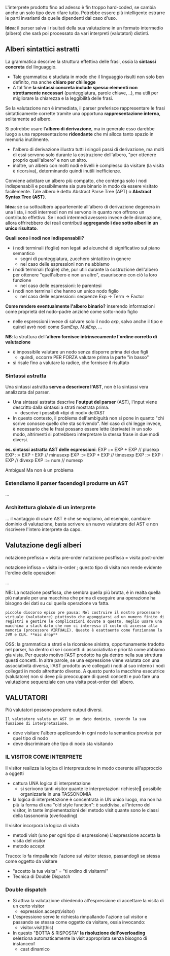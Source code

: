 L'interprete prodotto fino ad adesso è fin troppo hard-coded, se cambia anche un solo tipo devo rifare tutto. Potrebbe essere più intelligente estrarre le parti invarianti da quelle dipendenti dal caso d'uso.

**Idea**: il parser salva i risultati della sua valutazione in un formato intermedio (albero) che sarà poi processato da vari interpreti (valutatori) distinti.

## Alberi sintattici astratti
La grammatica descrive la struttura effettiva delle frasi, ossia la **sintassi concreta** del linguaggio.
- Tale grammatica è studiata in modo che il linguaggio risulti non solo ben definito, ma anche **chiaro per chi legge**
- A tal fine **la sintassi concreta include spesso elementi non strettamente necessari** (punteggiatura, parole chiave, ..), ma utili per migliorare la chiarezza e la leggibilità delle frasi.

Se la valutazione non è immediata, il parser preferisce rappresentare le frasi sintatticamente corrette tramite una opportuna __rappresentazione interna__, solitamente ad albero.

Si potrebbe usare l’**albero di derivazione**, ma in generale esso darebbe luogo a una rappresentazione **ridondante** che mi alloca tanto spazio in memoria inutilmente.
- l'albero di derivazione illustra tutti i singoli passi di derivazione, ma molti di essi servono solo durante la costruzione dell'albero, "per ottenere proprio quell'albero" e non un altro.
- inoltre, un albero con molti nodi e livelli è complesso da visitare (la visita è ricorsiva), determinando quindi inutili inefficienze.

Conviene adottare un albero più compatto, che contenga solo i nodi indispensabili e possibilmente sia pure binario in modo da essere visitato facilemente. Tale albero è detto Abstract Parse Tree (APT) o **Abstract Syntax Tree (AST)**.

**Idea**: se su sottoalbero appartenente all'albero di derivazione degenera in una lista, i nodi intermedi non mi servono in quanto non offrono un contributo effettivo. Se i nodi intermedi avessero invece delle diramazione, allora offrirebbero dei reali contributi **aggregando i due sotto alberi in un unico risultato**.

**Quali sono i nodi non indispensabili?**
- i nodi terminali (foglie) non legati ad alcunché di significativo sul piano semantico
    - segni di punteggiatura, zucchero sintattico in genere
    - nel caso delle espressioni non ne abbiamo
- i nodi terminali (foglie) che, pur utili durante la costruzione dell'albero per ottenere "quell'albero e non un altro", esauriscono con ciò la loro funzione
    - nel caso delle espressioni: le parentesi
- i nodi non terminali che hanno un unico nodo figlio
    - nel caso delle espressioni: sequenze Exp -> Term -> Factor

**Come rendere eventualmente l'albero binario?**
inserendo informazioni come proprietà del nodo-padre anziché come sotto-nodo figlio
- nelle espressioni invece di salvare solo il nodo *exp*, salvo anche il tipo e quindi avrò nodi come *SumExp, MulExp, ...*


**NB**: la struttura dell'**albero fornisce intrinsecamente l'ordine corretto di valutazione**
- è impossibile valutare un nodo senza disporre prima dei due figli
    - quindi, occorre PER FORZA valutare prima la parte "in basso"
- si risale fino a valutare la radice, che fornisce il risultato

### Sintassi astratta
Una sintassi astratta **serve a descrivere l'AST**, non è la sintassi vera analizzata dal parser. 

- Una sintassi astratta descrive __l'output del parser__ (AST), l'input viene descritto dalla sintassi a strati mostrata prima.
    -  descrive i possibili «tipi di nodi» dell’AST
- In questo contesto, il problema dell'ambiguità non si pone in quanto "chi scrive conosce quello che sta scrivendo". Nel caso di chi legge invece, è necessario che le frasi possano essere lette (derivate) in un solo modo, altrimenti si potrebbero interpretare la stessa frase in due modi diversi. 

**es. sintassi astratta AST delle espressioni**:
    EXP ::= EXP + EXP   // plusexp
    EXP ::= EXP - EXP   // minusexp
    EXP ::= EXP * EXP   // timesexp
    EXP ::= EXP : EXP   // divexp
    EXP ::= num         // numexp

Ambigua! Ma non è un problema

### Estendiamo il parser facendogli produrre un AST
...











### Architettura globale di un interprete
...
il vantaggio di usare AST è che se vogliamo, ad esempio, cambiare dominio di valutazione, basta scrivere un nuovo valutatore del AST e non riscrivere l'intero interprete da capo.

## Valutazione degli alberi
notazione prefissa  = visita pre-order
notazione postfissa = visita post-order

notazione infissa   = visita in-order ; questo tipo di visita non rende evidente l'ordine delle operazioni

...

NB: La notazione postfissa, che sembra quella più brutta, è in realta quella più naturale per una macchina che prima di eseguire una operazione ha bisogno dei dati su cui quella operazione va fatta.

    piccolo discorso epico pre pausa: Nel costruire il nostro processore virtuale (valutatore) piuttosto che appoggiarsi ad un numero finito di registri e gestire le complicazioni dovute a questo, meglio usare una macchina a stack dato che non ci interessa il costo di accesso alla memoria (processore VIRTUALE). Questo è esattaente come funzionano la JVM e CLR. **mic drop**

OSS: la grammatica a strati e la ricorsione sinistra, opportunamente tradotto nel parser, ha dentro di se i concetti di associativita e priorità come abbiamo gia vista. Per questo motivo l'AST prodotto ha gia dentro nella sua struttura questi concetti. In altre parole, se una espressione viene valutata con una associatività diversa, l'AST prodotto avrè collegati i nodi al suo interno i nodi collegati in modo altrettanto diverso. A questo punto la macchina esecutrice (valutatore) non si deve più preoccupare di questi concetti e può fare una valutazione sequenziale con una visita post-order dell'albero.

## VALUTATORI
Più valutatori possono produrre output diversi.

    Il valutatore valuta un AST in un dato dominio, secondo la sua funzione di interpretazione.

- deve visitare l'albero applicando in ogni nodo la semantica prevista per quel tipo di nodo
- deve discriminare che tipo di nodo sta visitando

### IL VISITOR COME INTERPRETE
Il visitor realizza la logica di interpretazione in modo coerente all'approccio a oggetti
- cattura UNA logica di interpretazione
    - si scrivono tanti visitor quante le interpretazioni richieste possibile organizzarle in una TASSONOMIA
- la logica di interpretazione è concentrata in UN unico luogo, ma non ha più la forma di una "old style function": è suddivisa, all'interno del visitor, in tante implementazioni del metodo visit quante sono le classi della tassonomia (overloading)

Il visitor incorpora la logica di visita
- metodi visit (uno per ogni tipo di espressione)
L'espressione accetta la visita del visitor
- metodo accept

Trucco: lo fa rimpallando l'azione sul visitor stesso, passandogli se stessa come oggetto da visitare
- "accetto la tua visita" = "ti ordino di visitarmi"
- Tecnica di Double Dispatch

### Double dispatch
- Si attiva la valutazione chiedendo all'espressione di accettare la visita di un certo visitor 
    - expression.accept(visitor)
- L'espressione serve le richiesta rimpallando l'azione sul visitor e passando se stessa come oggetto da visitare, ossia invocando:
    - visitor.visit(this)
- In questo "BOTTA & RISPOSTA" __la risoluzione dell'overloading__ seleziona automaticamente la visit appropriata senza bisogno di instanceof 
    - cast dinamico